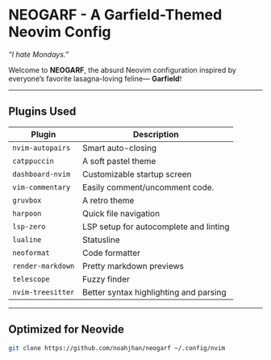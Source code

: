 # **NEOGARF** - A Garfield-Themed Neovim Config

_“I hate Mondays.”_

Welcome to **NEOGARF**, the absurd Neovim configuration inspired by everyone’s favorite lasagna-loving feline— **Garfield**!

---

## Plugins Used

| Plugin           | Description |
|------------------|-------------|
| `nvim-autopairs` | Smart auto-closing  |
| `catppuccin`     | A soft pastel theme  |
| `dashboard-nvim` | Customizable startup screen  |
| `vim-commentary` | Easily comment/uncomment code. |
| `gruvbox`        | A retro theme  |
| `harpoon`        | Quick file navigation  |
| `lsp-zero`       | LSP setup for autocomplete and linting |
| `lualine`        | Statusline  |
| `neoformat`      | Code formatter  |
| `render-markdown`| Pretty markdown previews |
| `telescope`      | Fuzzy finder |
| `nvim-treesitter`| Better syntax highlighting and parsing |

---

## Optimized for Neovide


```bash
git clone https://github.com/noahjhan/neogarf ~/.config/nvim
